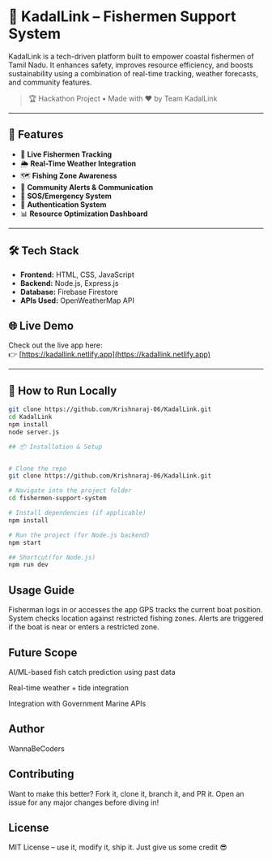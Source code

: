 # 🌊 KadalLink – Fishermen Support System

KadalLink is a tech-driven platform built to empower coastal fishermen of Tamil Nadu. It enhances safety, improves resource efficiency, and boosts sustainability using a combination of real-time tracking, weather forecasts, and community features.

> 🏆 Hackathon Project • Made with ❤️ by Team KadalLink

---

## 🚀 Features

- 📍 **Live Fishermen Tracking**
- 🌦️ **Real-Time Weather Integration**
- 🗺️ **Fishing Zone Awareness**
- 📢 **Community Alerts & Communication**
- 🛟 **SOS/Emergency System**
- 🔐 **Authentication System**
- 📊 **Resource Optimization Dashboard**

---

## 🛠 Tech Stack

- **Frontend:** HTML, CSS, JavaScript
- **Backend:** Node.js, Express.js
- **Database:** Firebase Firestore
- **APIs Used:** OpenWeatherMap API

## 🌐 Live Demo

Check out the live app here:  
👉 [https://kadallink.netlify.app](https://kadallink.netlify.app)


---

## 🔧 How to Run Locally

```bash
git clone https://github.com/Krishnaraj-06/KadalLink.git
cd KadalLink
npm install
node server.js

## 📦 Installation & Setup


# Clone the repo
git clone https://github.com/Krishnaraj-06/KadalLink.git

# Navigate into the project folder
cd fishermen-support-system

# Install dependencies (if applicable)
npm install

# Run the project (for Node.js backend)
npm start

## Shortcut(for Node.js)
npm run dev
```

## Usage Guide
Fisherman logs in or accesses the app
GPS tracks the current boat position.
System checks location against restricted fishing zones.
Alerts are triggered if the boat is near or enters a restricted zone.

## Future Scope
AI/ML-based fish catch prediction using past data

Real-time weather + tide integration

Integration with Government Marine APIs


##  Author
WannaBeCoders

## Contributing
Want to make this better? Fork it, clone it, branch it, and PR it.
Open an issue for any major changes before diving in!


## License
MIT License – use it, modify it, ship it. Just give us some credit 😎



